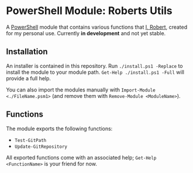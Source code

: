# PowerShell Module: Roberts Utils

A [PowerShell](https://github.com/PowerShell/PowerShell) module that contains various functions that [I, Robert](https://robert.weiler.one/), created for my personal use. Currently **in development** and not yet stable.

## Installation

An installer is contained in this repository. Run `./install.ps1 -Replace` to install the module to your module path. `Get-Help ./install.ps1 -Full` will provide a full help.

You can also import the modules manually with `Import-Module <./FileName.psm1>` (and remove them with `Remove-Module <ModuleName>`).

## Functions

The module exports the following functions:

- `Test-GitPath`
- `Update-GitRepository`

All exported functions come with an associated help; `Get-Help <FunctionName>` is your friend for now.
